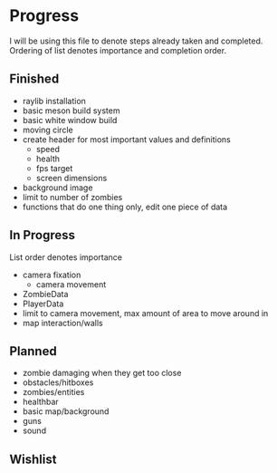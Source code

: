# Progress

I will be using this file to denote steps already taken and completed.
Ordering of list denotes importance and completion order.

## Finished

- raylib installation
- basic meson build system
- basic white window build
- moving circle
- create header for most important values and definitions
  - speed
  - health
  - fps target
  - screen dimensions
- background image
- limit to number of zombies
- functions that do one thing only, edit one piece of data

## In Progress

List order denotes importance

- camera fixation
  - camera movement
- ZombieData
- PlayerData
- limit to camera movement, max amount of area to move around in
- map interaction/walls

## Planned

- zombie damaging when they get too close
- obstacles/hitboxes
- zombies/entities
- healthbar
- basic map/background
- guns
- sound

## Wishlist

